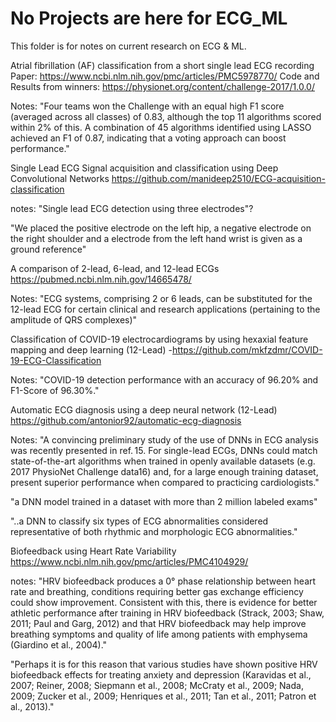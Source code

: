# No Projects are here for ECG_ML

This folder is for notes on current research on ECG & ML.

Atrial fibrillation (AF) classification from a short single lead ECG recording
Paper: https://www.ncbi.nlm.nih.gov/pmc/articles/PMC5978770/
Code and Results from winners: https://physionet.org/content/challenge-2017/1.0.0/

Notes: "Four teams won the Challenge with an equal high F1 score (averaged across all classes) of 0.83, although the top 11 algorithms scored within 2% of this. A combination of 45 algorithms identified using LASSO achieved an F1 of 0.87, indicating that a voting approach can boost performance."

Single Lead ECG Signal acquisition and classification using Deep Convolutional Networks
https://github.com/manideep2510/ECG-acquisition-classification

notes: 
"Single lead ECG detection using three electrodes"?

"We placed the positive electrode on the left hip, a negative electrode on the right shoulder and a electrode from the left hand wrist is given as a ground reference"

A comparison of 2-lead, 6-lead, and 12-lead ECGs
https://pubmed.ncbi.nlm.nih.gov/14665478/

Notes: "ECG systems, comprising 2 or 6 leads, can be substituted for the 12-lead ECG for certain clinical and research applications (pertaining to the amplitude of QRS complexes)"

Classification of COVID-19 electrocardiograms by using hexaxial feature mapping and deep learning (12-Lead)
-https://github.com/mkfzdmr/COVID-19-ECG-Classification

Notes: "COVID-19 detection performance with an accuracy of 96.20% and F1-Score of 96.30%."

Automatic ECG diagnosis using a deep neural network (12-Lead)
https://github.com/antonior92/automatic-ecg-diagnosis

Notes: 
"A convincing preliminary study of the use of DNNs in ECG analysis was recently presented in ref. 15. For single-lead ECGs, DNNs could match state-of-the-art algorithms when trained in openly available datasets (e.g. 2017 PhysioNet Challenge data16) and, for a large enough training dataset, present superior performance when compared to practicing cardiologists."

"a DNN model trained in a dataset with more than 2 million labeled exams"

"..a DNN to classify six types of ECG abnormalities considered representative of both rhythmic and morphologic ECG abnormalities."

Biofeedback using Heart Rate Variability
https://www.ncbi.nlm.nih.gov/pmc/articles/PMC4104929/

notes: 
"HRV biofeedback produces a 0° phase relationship between heart rate and breathing, conditions requiring better gas exchange efficiency could show improvement. Consistent with this, there is evidence for better athletic performance after training in HRV biofeedback (Strack, 2003; Shaw, 2011; Paul and Garg, 2012) and that HRV biofeedback may help improve breathing symptoms and quality of life among patients with emphysema (Giardino et al., 2004)."

"Perhaps it is for this reason that various studies have shown positive HRV biofeedback effects for treating anxiety and depression (Karavidas et al., 2007; Reiner, 2008; Siepmann et al., 2008; McCraty et al., 2009; Nada, 2009; Zucker et al., 2009; Henriques et al., 2011; Tan et al., 2011; Patron et al., 2013)."